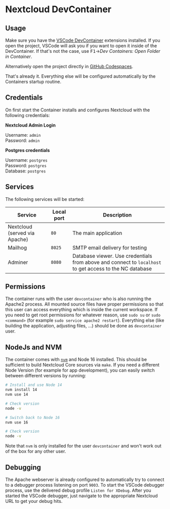 # Nextcloud DevContainer

## Usage

Make sure you have the [VSCode DevContainer](https://code.visualstudio.com/docs/devcontainers/containers) extensions installed. If you open the project, VSCode will ask you if you want to open it inside of the DevContainer. If that's not the case, use <kbd>F1</kbd>&rarr;*Dev Containers: Open Folder in Container*.

Alternatively open the project directly in [GitHub Codespaces](https://github.com/features/codespaces).

That's already it. Everything else will be configured automatically by the Containers startup routine.

## Credentials

On first start the Container installs and configures Nextcloud with the following credentials:

**Nextcloud Admin Login**

Username: `admin` <br>
Password: `admin`

**Postgres credentials**

Username: `postgres` <br>
Password: `postgres` <br>
Database: `postgres`

## Services

The following services will be started:

| Service | Local port | Description |
|---------|------------|-------------|
| Nextcloud (served via Apache) | `80` | The main application |
| Mailhog | `8025` | SMTP email delivery for testing |
| Adminer | `8080` | Database viewer. Use credentials from above and connect to `localhost` to get access to the NC database | 

## Permissions

The container runs with the user `devcontainer` who is also running the Apache2 process. All mounted source files have
proper permissions so that this user can access everything which is inside the current workspace. If you need to
get root permissions for whatever reason, use `sudo su` or `sudo <command>` (for example `sudo service apache2 restart`).
Everything else (like building the application, adjusting files, ...) should be done as `devcontainer` user.

## NodeJs and NVM

The container comes with [`nvm`](https://github.com/nvm-sh/nvm) and Node 16 installed. This should be sufficient to
build Nextcloud Core sources via `make`. If you need a different Node Version (for example for
app development), you can easily switch between different versions by running:

```bash
# Install and use Node 14
nvm install 14
nvm use 14

# Check version 
node -v

# Switch back to Node 16
nvm use 16

# Check version
node -v
```

Note that `nvm` is only installed for the user `devcontainer` and won't work out of the box for
any other user.

## Debugging

The Apache webserver is already configured to automatically try to connect to a debugger process
listening on port `9003`. To start the VSCode debugger process, use the delivered debug profile `Listen for XDebug`.
After you started the VSCode debugger, just navigate to the appropriate Nextcloud URL to get your
debug hits. 